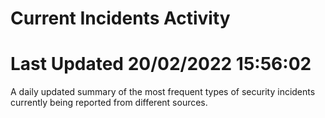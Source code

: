 # Current Incidents Activity 
# Last Updated 20/02/2022 15:56:02 

 A daily updated summary of the most frequent types of security incidents currently being reported from different sources.


